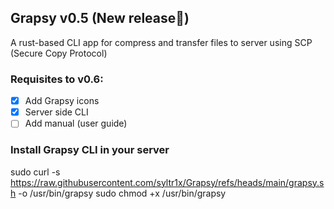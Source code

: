 ## Grapsy v0.5 (New release🎉)
A rust-based CLI app for compress and transfer files to server using SCP (Secure Copy Protocol)

### Requisites to v0.6:
- [x] Add Grapsy icons
- [x] Server side CLI
- [ ] Add manual (user guide)

### Install Grapsy CLI in your server
sudo curl -s https://raw.githubusercontent.com/syltr1x/Grapsy/refs/heads/main/grapsy.sh -o /usr/bin/grapsy
sudo chmod +x /usr/bin/grapsy
